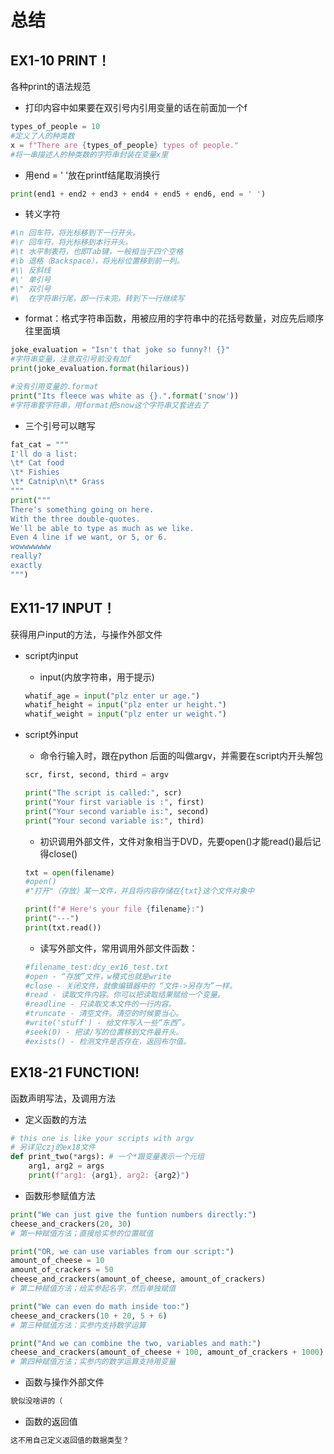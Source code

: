 # 总结

## EX1-10 PRINT！
各种print的语法规范 

- 打印内容中如果要在双引号内引用变量的话在前面加一个f
```py
types_of_people = 10
#定义了人的种类数
x = f"There are {types_of_people} types of people."
#将一串描述人的种类数的字符串封装在变量x里
``` 

- 用end = ' '放在printf结尾取消换行
```py
print(end1 + end2 + end3 + end4 + end5 + end6, end = ' ')
```

- 转义字符
```py
#\n	回车符，将光标移到下一行开头。
#\r	回车符，将光标移到本行开头。
#\t	水平制表符，也即Tab键，一般相当于四个空格
#\b	退格（Backspace），将光标位置移到前一列。
#\\	反斜线
#\'	单引号
#\"	双引号
#\	在字符串行尾，即一行未完，转到下一行继续写
```

- format：格式字符串函数，用被应用的字符串中的花括号数量，对应先后顺序往里面填
```py
joke_evaluation = "Isn't that joke so funny?! {}"
#字符串变量，注意双引号前没有加f
print(joke_evaluation.format(hilarious)) 
```
```py
#没有引用变量的.format
print("Its fleece was white as {}.".format('snow'))
#字符串套字符串，用format把snow这个字符串又套进去了
```

- 三个引号可以瞎写
```py
fat_cat = """
I'll do a list:
\t* Cat food
\t* Fishies
\t* Catnip\n\t* Grass
"""
print("""
There's something going on here.
With the three double-quotes.
We'll be able to type as much as we like.
Even 4 line if we want, or 5, or 6.
wowwwwwww
really?
exactly
""")
``` 

## EX11-17 INPUT！
获得用户input的方法，与操作外部文件
- script内input
    - input(内放字符串，用于提示)
    ```py
    whatif_age = input("plz enter ur age.")
    whatif_height = input("plz enter ur height.")
    whatif_weight = input("plz enter ur weight.")
    ```
- script外input
    - 命令行输入时，跟在python 后面的叫做argv，并需要在script内开头解包
    ```py
    scr, first, second, third = argv

    print("The script is called:", scr)
    print("Your first variable is :", first)
    print("Your second variable is:", second)
    print("Your second variable is:", third)
    ```
    
    - 初识调用外部文件，文件对象相当于DVD，先要open()才能read()最后记得close()
    ```py
    txt = open(filename)
    #open()
    #"打开"（存放）某一文件，并且将内容存储在{txt}这个文件对象中

    print(f"# Here's your file {filename}:")
    print("---")
    print(txt.read())
    ```
    
    - 读写外部文件，常用调用外部文件函数：
    ```py
    #filename_test:dcy_ex16_test.txt
    #open - “存放”文件，w模式也就是write
    #close - 关闭文件，就像编辑器中的 “文件->另存为”一样。
    #read - 读取文件内容。你可以把读取结果赋给一个变量。
    #readline - 只读取文本文件的一行内容。
    #truncate - 清空文件。清空的时候要当心。
    #write('stuff') - 给文件写入一些“东西”。
    #seek(0) - 把读/写的位置移到文件最开头。
    #exists() - 检测文件是否存在，返回布尔值。
    ```

## EX18-21 FUNCTION!
函数声明写法，及调用方法
- 定义函数的方法
```py
# this one is like your scripts with argv
# 另详见czj的ex18文件
def print_two(*args): # 一个*跟变量表示一个元组
    arg1, arg2 = args
    print(f"arg1: {arg1}, arg2: {arg2}")
```

- 函数形参赋值方法
```py
print("We can just give the funtion numbers directly:")
cheese_and_crackers(20, 30)
# 第一种赋值方法；直接给实参的位置赋值

print("OR, we can use variables from our script:")
amount_of_cheese = 10
amount_of_crackers = 50
cheese_and_crackers(amount_of_cheese, amount_of_crackers)
# 第二种赋值方法；给实参起名字，然后单独赋值

print("We can even do math inside too:")
cheese_and_crackers(10 + 20, 5 + 6)
# 第三种赋值方法：实参内支持数学运算

print("And we can combine the two, variables and math:")
cheese_and_crackers(amount_of_cheese + 100, amount_of_crackers + 1000)
# 第四种赋值方法；实参内的数学运算支持用变量
```

- 函数与操作外部文件
```py
貌似没啥讲的（
```

- 函数的返回值
```py
这不用自己定义返回值的数据类型？
```